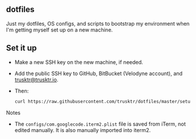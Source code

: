 dotfiles
--------

Just my dotfiles, OS configs, and scripts to bootstrap my environment when I'm
getting myself set up on a new machine.

## Set it up

- Make a new SSH key on the new machine, if needed.
- Add the public SSH key to GitHub, BitBucket (Velodyne account), and trusktr@trusktr.io.
- Then:

  ```sh
  curl https://raw.githubusercontent.com/trusktr/dotfiles/master/setup.sh | sh
  ```

Notes

- The `configs/com.googlecode.iterm2.plist` file is saved from iTerm, not
  edited manually. It is also manually imported into iterm2.
